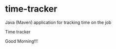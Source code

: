 # time-tracker
Java (Maven) application for tracking time on the job

Time tracker

Good Morning!!!
